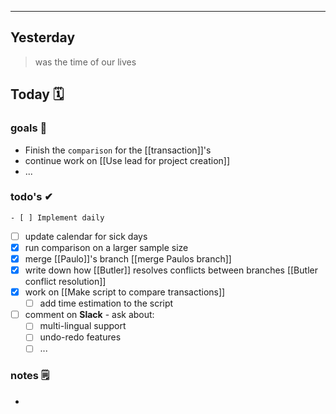 
---

## Yesterday
> was the time of our lives

## Today 🗓

### goals 🏴
- Finish the `comparison` for the [[transaction]]'s
- continue work on [[Use lead for project creation]]
- ...

### todo's ✔

	- [ ] Implement daily
- [ ] update calendar for sick days
- [x] run comparison on a larger sample size
- [x] merge [[Paulo]]'s branch
[[merge Paulos branch]]
- [x] write down how [[Butler]] resolves conflicts between branches
	[[Butler conflict resolution]]
- [x] work on [[Make script to compare transactions]]
	- [ ] add time estimation to the script

- [ ] comment on **Slack** - ask about:
	- [ ] multi-lingual support
	- [ ] undo-redo features
	- [ ] ...

### notes 🗒
- 
